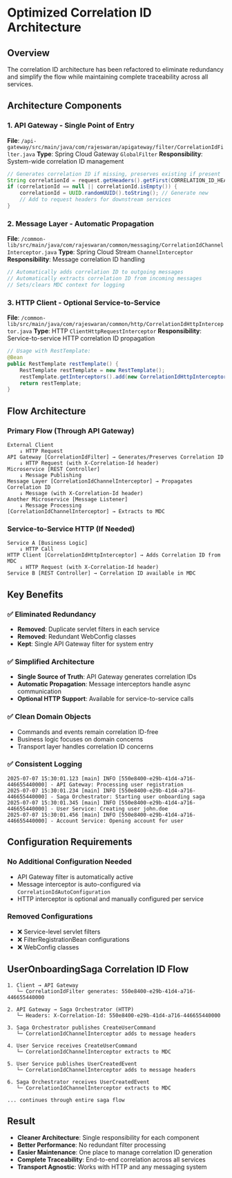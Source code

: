 # Optimized Correlation ID Architecture

## Overview
The correlation ID architecture has been refactored to eliminate redundancy and simplify the flow while maintaining complete traceability across all services.

## Architecture Components

### 1. **API Gateway - Single Point of Entry**
**File**: `/api-gateway/src/main/java/com/rajeswaran/apigateway/filter/CorrelationIdFilter.java`
**Type**: Spring Cloud Gateway `GlobalFilter`
**Responsibility**: System-wide correlation ID management

```java
// Generates correlation ID if missing, preserves existing if present
String correlationId = request.getHeaders().getFirst(CORRELATION_ID_HEADER);
if (correlationId == null || correlationId.isEmpty()) {
    correlationId = UUID.randomUUID().toString(); // Generate new
    // Add to request headers for downstream services
}
```

### 2. **Message Layer - Automatic Propagation**
**File**: `/common-lib/src/main/java/com/rajeswaran/common/messaging/CorrelationIdChannelInterceptor.java`
**Type**: Spring Cloud Stream `ChannelInterceptor`
**Responsibility**: Message correlation ID handling

```java
// Automatically adds correlation ID to outgoing messages
// Automatically extracts correlation ID from incoming messages
// Sets/clears MDC context for logging
```

### 3. **HTTP Client - Optional Service-to-Service**
**File**: `/common-lib/src/main/java/com/rajeswaran/common/http/CorrelationIdHttpInterceptor.java`
**Type**: HTTP `ClientHttpRequestInterceptor`
**Responsibility**: Service-to-service HTTP correlation ID propagation

```java
// Usage with RestTemplate:
@Bean
public RestTemplate restTemplate() {
    RestTemplate restTemplate = new RestTemplate();
    restTemplate.getInterceptors().add(new CorrelationIdHttpInterceptor());
    return restTemplate;
}
```

## Flow Architecture

### **Primary Flow (Through API Gateway)**
```
External Client 
    ↓ HTTP Request
API Gateway [CorrelationIdFilter] → Generates/Preserves Correlation ID
    ↓ HTTP Request (with X-Correlation-Id header)
Microservice [REST Controller]
    ↓ Message Publishing
Message Layer [CorrelationIdChannelInterceptor] → Propagates Correlation ID
    ↓ Message (with X-Correlation-Id header)
Another Microservice [Message Listener]
    ↓ Message Processing
[CorrelationIdChannelInterceptor] → Extracts to MDC
```

### **Service-to-Service HTTP (If Needed)**
```
Service A [Business Logic]
    ↓ HTTP Call
HTTP Client [CorrelationIdHttpInterceptor] → Adds Correlation ID from MDC
    ↓ HTTP Request (with X-Correlation-Id header)
Service B [REST Controller] → Correlation ID available in MDC
```

## Key Benefits

### ✅ **Eliminated Redundancy**
- **Removed**: Duplicate servlet filters in each service
- **Removed**: Redundant WebConfig classes
- **Kept**: Single API Gateway filter for system entry

### ✅ **Simplified Architecture**
- **Single Source of Truth**: API Gateway generates correlation IDs
- **Automatic Propagation**: Message interceptors handle async communication
- **Optional HTTP Support**: Available for service-to-service calls

### ✅ **Clean Domain Objects**
- Commands and events remain correlation ID-free
- Business logic focuses on domain concerns
- Transport layer handles correlation ID concerns

### ✅ **Consistent Logging**
```
2025-07-07 15:30:01.123 [main] INFO [550e8400-e29b-41d4-a716-446655440000] - API Gateway: Processing user registration
2025-07-07 15:30:01.234 [main] INFO [550e8400-e29b-41d4-a716-446655440000] - Saga Orchestrator: Starting user onboarding saga
2025-07-07 15:30:01.345 [main] INFO [550e8400-e29b-41d4-a716-446655440000] - User Service: Creating user john.doe
2025-07-07 15:30:01.456 [main] INFO [550e8400-e29b-41d4-a716-446655440000] - Account Service: Opening account for user
```

## Configuration Requirements

### **No Additional Configuration Needed**
- API Gateway filter is automatically active
- Message interceptor is auto-configured via `CorrelationIdAutoConfiguration`
- HTTP interceptor is optional and manually configured per service

### **Removed Configurations**
- ❌ Service-level servlet filters
- ❌ FilterRegistrationBean configurations
- ❌ WebConfig classes

## UserOnboardingSaga Correlation ID Flow

```
1. Client → API Gateway
   └─ CorrelationIdFilter generates: 550e8400-e29b-41d4-a716-446655440000

2. API Gateway → Saga Orchestrator (HTTP)
   └─ Headers: X-Correlation-Id: 550e8400-e29b-41d4-a716-446655440000

3. Saga Orchestrator publishes CreateUserCommand
   └─ CorrelationIdChannelInterceptor adds to message headers

4. User Service receives CreateUserCommand
   └─ CorrelationIdChannelInterceptor extracts to MDC

5. User Service publishes UserCreatedEvent
   └─ CorrelationIdChannelInterceptor adds to message headers

6. Saga Orchestrator receives UserCreatedEvent
   └─ CorrelationIdChannelInterceptor extracts to MDC

... continues through entire saga flow
```

## Result
- **Cleaner Architecture**: Single responsibility for each component
- **Better Performance**: No redundant filter processing
- **Easier Maintenance**: One place to manage correlation ID generation
- **Complete Traceability**: End-to-end correlation across all services
- **Transport Agnostic**: Works with HTTP and any messaging system
